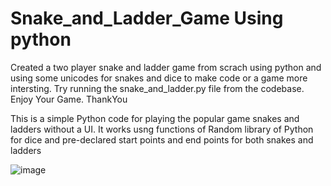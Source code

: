 
# Snake_and_Ladder_Game Using python

Created a two player snake and ladder game from scrach using python and using some unicodes for snakes and dice to make code or a game more intersting.
Try running the snake_and_ladder.py file from the codebase. 
Enjoy Your Game. ThankYou

This is a simple Python code for playing the popular game snakes and ladders without a UI. It works usng functions of Random library of Python for dice and pre-declared start points and end points for both snakes and ladders

![image](https://user-images.githubusercontent.com/59397280/123796549-dca69a00-d902-11eb-961c-bdaac5af0cd2.png)
